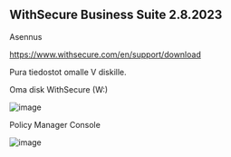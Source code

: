 ## WithSecure Business Suite 2.8.2023 ##

Asennus 

https://www.withsecure.com/en/support/download

Pura tiedostot omalle V diskille.

Oma disk WithSecure (W:)

![image](https://github.com/pe1l1nl1/CyberSecurityCollection/assets/19546253/64938b20-17b7-4b11-b411-fe59ac2d21a4)


Policy Manager Console

![image](https://github.com/pe1l1nl1/CyberSecurityCollection/assets/19546253/9086ba82-4626-4e2e-b810-534c4ffcde03)

